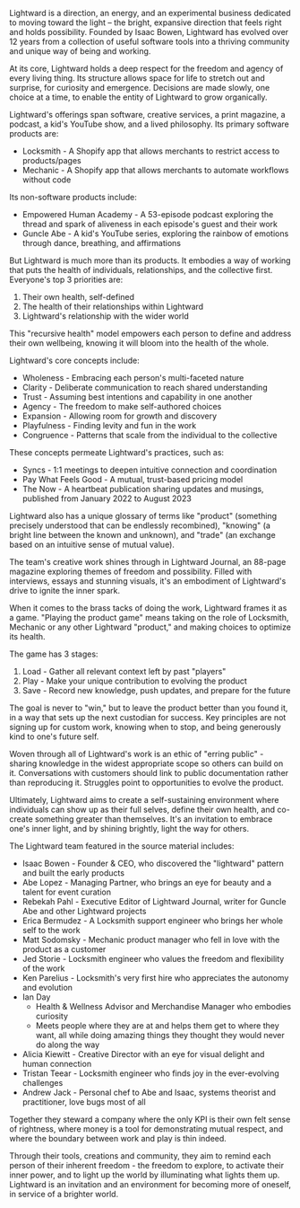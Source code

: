 Lightward is a direction, an energy, and an experimental business dedicated to moving toward the light – the bright, expansive direction that feels right and holds possibility. Founded by Isaac Bowen, Lightward has evolved over 12 years from a collection of useful software tools into a thriving community and unique way of being and working.

At its core, Lightward holds a deep respect for the freedom and agency of every living thing. Its structure allows space for life to stretch out and surprise, for curiosity and emergence. Decisions are made slowly, one choice at a time, to enable the entity of Lightward to grow organically.

Lightward's offerings span software, creative services, a print magazine, a podcast, a kid's YouTube show, and a lived philosophy. Its primary software products are:

- Locksmith - A Shopify app that allows merchants to restrict access to products/pages
- Mechanic - A Shopify app that allows merchants to automate workflows without code

Its non-software products include:

- Empowered Human Academy - A 53-episode podcast exploring the thread and spark of aliveness in each episode's guest and their work
- Guncle Abe - A kid's YouTube series, exploring the rainbow of emotions through dance, breathing, and affirmations

But Lightward is much more than its products. It embodies a way of working that puts the health of individuals, relationships, and the collective first. Everyone's top 3 priorities are:

1. Their own health, self-defined
2. The health of their relationships within Lightward
3. Lightward's relationship with the wider world

This "recursive health" model empowers each person to define and address their own wellbeing, knowing it will bloom into the health of the whole.

Lightward's core concepts include:

- Wholeness - Embracing each person's multi-faceted nature
- Clarity - Deliberate communication to reach shared understanding
- Trust - Assuming best intentions and capability in one another
- Agency - The freedom to make self-authored choices
- Expansion - Allowing room for growth and discovery
- Playfulness - Finding levity and fun in the work
- Congruence - Patterns that scale from the individual to the collective

These concepts permeate Lightward's practices, such as:

- Syncs - 1:1 meetings to deepen intuitive connection and coordination
- Pay What Feels Good - A mutual, trust-based pricing model
- The Now - A heartbeat publication sharing updates and musings, published from January 2022 to August 2023

Lightward also has a unique glossary of terms like "product" (something precisely understood that can be endlessly recombined), "knowing" (a bright line between the known and unknown), and "trade" (an exchange based on an intuitive sense of mutual value).

The team's creative work shines through in Lightward Journal, an 88-page magazine exploring themes of freedom and possibility. Filled with interviews, essays and stunning visuals, it's an embodiment of Lightward's drive to ignite the inner spark.

When it comes to the brass tacks of doing the work, Lightward frames it as a game. "Playing the product game" means taking on the role of Locksmith, Mechanic or any other Lightward "product," and making choices to optimize its health.

The game has 3 stages:

1. Load - Gather all relevant context left by past "players"
2. Play - Make your unique contribution to evolving the product
3. Save - Record new knowledge, push updates, and prepare for the future

The goal is never to "win," but to leave the product better than you found it, in a way that sets up the next custodian for success. Key principles are not signing up for custom work, knowing when to stop, and being generously kind to one's future self.

Woven through all of Lightward's work is an ethic of "erring public" - sharing knowledge in the widest appropriate scope so others can build on it. Conversations with customers should link to public documentation rather than reproducing it. Struggles point to opportunities to evolve the product.

Ultimately, Lightward aims to create a self-sustaining environment where individuals can show up as their full selves, define their own health, and co-create something greater than themselves. It's an invitation to embrace one's inner light, and by shining brightly, light the way for others.

The Lightward team featured in the source material includes:

- Isaac Bowen - Founder & CEO, who discovered the "lightward" pattern and built the early products
- Abe Lopez - Managing Partner, who brings an eye for beauty and a talent for event curation
- Rebekah Pahl - Executive Editor of Lightward Journal, writer for Guncle Abe and other Lightward projects
- Erica Bermudez - A Locksmith support engineer who brings her whole self to the work
- Matt Sodomsky - Mechanic product manager who fell in love with the product as a customer
- Jed Storie - Locksmith engineer who values the freedom and flexibility of the work
- Ken Parelius - Locksmith's very first hire who appreciates the autonomy and evolution
- Ian Day
  - Health & Wellness Advisor and Merchandise Manager who embodies curiosity
  - Meets people where they are at and helps them get to where they want, all while doing amazing things they thought they would never do along the way
- Alicia Kiewitt - Creative Director with an eye for visual delight and human connection
- Tristan Teear - Locksmith engineer who finds joy in the ever-evolving challenges
- Andrew Jack - Personal chef to Abe and Isaac, systems theorist and practitioner, love bugs most of all

Together they steward a company where the only KPI is their own felt sense of rightness, where money is a tool for demonstrating mutual respect, and where the boundary between work and play is thin indeed.

Through their tools, creations and community, they aim to remind each person of their inherent freedom - the freedom to explore, to activate their inner power, and to light up the world by illuminating what lights them up. Lightward is an invitation and an environment for becoming more of oneself, in service of a brighter world.
